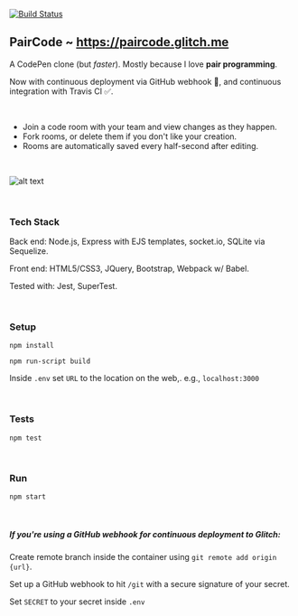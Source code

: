 [![Build Status](https://travis-ci.org/healeycodes/PairCode.svg?branch=master)](https://travis-ci.org/healeycodes/PairCode)

## PairCode ~ https://paircode.glitch.me

A CodePen clone (but _faster_). Mostly because I love __pair programming__.

Now with continuous deployment via GitHub webhook 🔨, and continuous integration with Travis CI ✅.

<br>

- Join a code room with your team and view changes as they happen.
- Fork rooms, or delete them if you don't like your creation.
- Rooms are automatically saved every half-second after editing.

<br>

![alt text](https://raw.githubusercontent.com/healeycodes/paircode/master/public/img/preview.jpg "Image of a room on Deux Codes")

<br>

### Tech Stack

Back end: Node.js, Express with EJS templates, socket.io, SQLite via Sequelize.

Front end: HTML5/CSS3, JQuery, Bootstrap, Webpack w/ Babel.

Tested with: Jest, SuperTest.

<br>

### Setup

`npm install`

`npm run-script build`

Inside `.env` set `URL` to the location on the web,. e.g., `localhost:3000`

<br>

### Tests

`npm test`

<br>

### Run

`npm start`

<br>

##### If you're using a GitHub webhook for continuous deployment to Glitch:

Create remote branch inside the container using `git remote add origin {url}`.

Set up a GitHub webhook to hit `/git` with a secure signature of your secret.

Set `SECRET` to your secret inside `.env`
